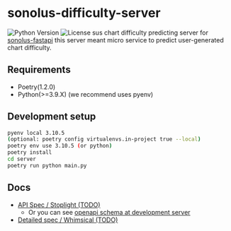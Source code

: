 # sonolus-difficulty-server

![Python Version](https://img.shields.io/badge/python-v3.9-blue)
![License](https://img.shields.io/badge/license-AGPLv3%2B-green)
sus chart difficulty predicting server for [sonolus-fastapi](https://github.com/PurplePalette/sp-api-v3)
this server meant micro service to predict user-generated chart difficulty.

## Requirements

* Poetry(1.2.0)
* Python(>=3.9.X) (we recommend uses pyenv)

## Development setup
```bash
pyenv local 3.10.5
(optional: poetry config virtualenvs.in-project true --local)
poetry env use 3.10.5 (or python)
poetry install
cd server
poetry run python main.py
```

## Docs

- [API Spec / Stoplight (TODO)](#)
  - Or you can see [openapi schema at development server](http://localhost:8000/docs)
- [Detailed spec / Whimsical (TODO)](#)
